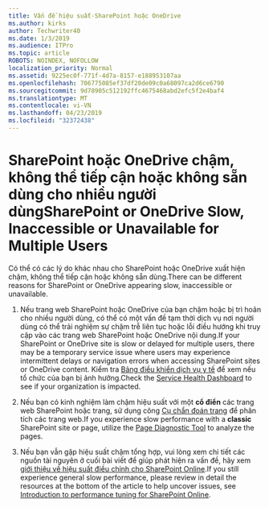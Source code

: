 ```yaml
---
title: Vấn đề hiệu suất-SharePoint hoặc OneDrive
ms.author: kirks
author: Techwriter40
ms.date: 1/3/2019
ms.audience: ITPro
ms.topic: article
ROBOTS: NOINDEX, NOFOLLOW
localization_priority: Normal
ms.assetid: 9225ec0f-771f-4d7a-8157-e188953107aa
ms.openlocfilehash: 706775085ef37df20de09c0a68097ca2d6ce6790
ms.sourcegitcommit: 9d78905c512192ffc4675468abd2efc5f2e4baf4
ms.translationtype: MT
ms.contentlocale: vi-VN
ms.lasthandoff: 04/23/2019
ms.locfileid: "32372438"
---
```

# <a name="sharepoint-or-onedrive-slow-inaccessible-or-unavailable-for-multiple-users"></a><span data-ttu-id="085cd-102">SharePoint hoặc OneDrive chậm, không thể tiếp cận hoặc không sẵn dùng cho nhiều người dùng</span><span class="sxs-lookup"><span data-stu-id="085cd-102">SharePoint or OneDrive Slow, Inaccessible or Unavailable for Multiple Users</span></span>

<span data-ttu-id="085cd-103">Có thể có các lý do khác nhau cho SharePoint hoặc OneDrive xuất hiện chậm, không thể tiếp cận hoặc không sẵn dùng.</span><span class="sxs-lookup"><span data-stu-id="085cd-103">There can be different reasons for SharePoint or OneDrive appearing slow, inaccessible or unavailable.</span></span> 
  
1. <span data-ttu-id="085cd-104">Nếu trang web SharePoint hoặc OneDrive của bạn chậm hoặc bị trì hoãn cho nhiều người dùng, có thể có một vấn đề tạm thời dịch vụ nơi người dùng có thể trải nghiệm sự chậm trễ liên tục hoặc lỗi điều hướng khi truy cập vào các trang web SharePoint hoặc OneDrive nội dung.</span><span class="sxs-lookup"><span data-stu-id="085cd-104">If your SharePoint or OneDrive site is slow or delayed for multiple users, there may be a temporary service issue where users may experience intermittent delays or navigation errors when accessing SharePoint sites or OneDrive content.</span></span> <span data-ttu-id="085cd-105">Kiểm tra [Bảng điều khiển dịch vụ y tế](https://admin.microsoft.com/AdminPortal/Home#/servicehealth) để xem nếu tổ chức của bạn bị ảnh hưởng.</span><span class="sxs-lookup"><span data-stu-id="085cd-105">Check the [Service Health Dashboard](https://admin.microsoft.com/AdminPortal/Home#/servicehealth) to see if your organization is impacted.</span></span> 
  
2. <span data-ttu-id="085cd-106">Nếu bạn có kinh nghiệm làm chậm hiệu suất với một **cổ điển** các trang web SharePoint hoặc trang, sử dụng công [Cụ chẩn đoán trang](https://aka.ms/perftool) để phân tích các trang web.</span><span class="sxs-lookup"><span data-stu-id="085cd-106">If you experience slow performance with a **classic** SharePoint site or page, utilize the [Page Diagnostic Tool](https://aka.ms/perftool) to analyze the pages.</span></span> 
  
3. <span data-ttu-id="085cd-107">Nếu bạn vẫn gặp hiệu suất chậm tổng hợp, vui lòng xem chi tiết các nguồn tài nguyên ở cuối bài viết để giúp phát hiện ra vấn đề, hãy xem [giới thiệu về hiệu suất điều chỉnh cho SharePoint Online](https://go.microsoft.com/fwlink/?linkid=2024334).</span><span class="sxs-lookup"><span data-stu-id="085cd-107">If you still experience general slow performance, please review in detail the resources at the bottom of the article to help uncover issues, see [Introduction to performance tuning for SharePoint Online](https://go.microsoft.com/fwlink/?linkid=2024334).</span></span>
  


